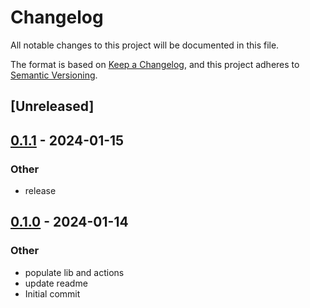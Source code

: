 # Changelog
All notable changes to this project will be documented in this file.

The format is based on [Keep a Changelog](https://keepachangelog.com/en/1.0.0/),
and this project adheres to [Semantic Versioning](https://semver.org/spec/v2.0.0.html).

## [Unreleased]

## [0.1.1](https://github.com/jlogan03/bbbase64/compare/v0.1.0...v0.1.1) - 2024-01-15

### Other
- release

## [0.1.0](https://github.com/jlogan03/bbbase64/releases/tag/v0.1.0) - 2024-01-14

### Other
- populate lib and actions
- update readme
- Initial commit
